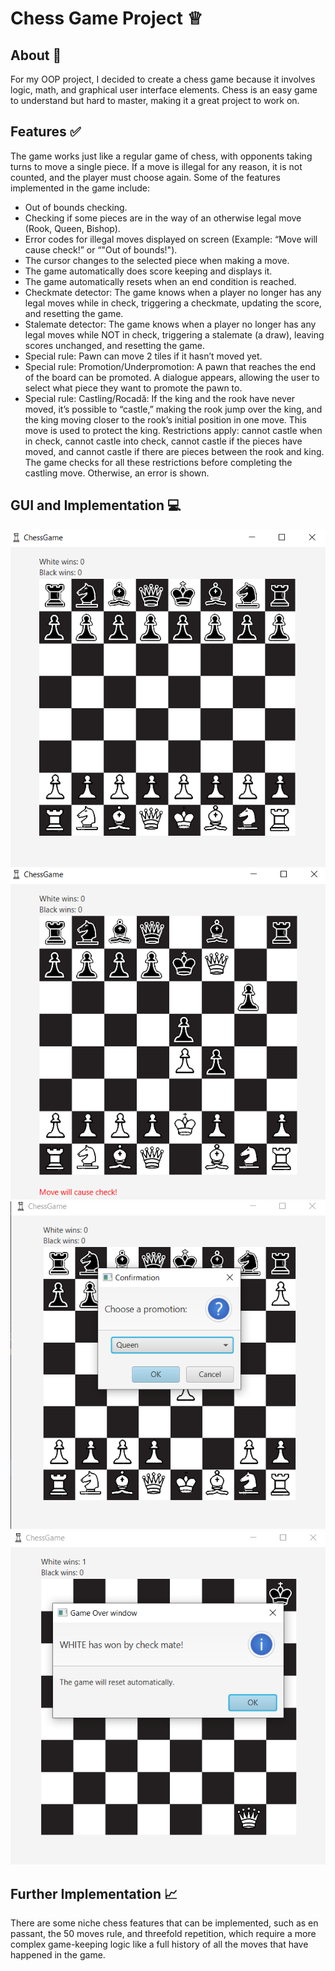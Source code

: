 # Chess Game Project ♕

## About :thought_balloon:
For my OOP project, I decided to create a chess game because it involves logic, math, and graphical user interface elements. Chess is an easy game to understand but hard to master, making it a great project to work on.

## Features :white_check_mark:
The game works just like a regular game of chess, with opponents taking turns to move a single piece. If a move is illegal for any reason, it is not counted, and the player must choose again. Some of the features implemented in the game include:
- Out of bounds checking.
- Checking if some pieces are in the way of an otherwise legal move (Rook, Queen, Bishop).
- Error codes for illegal moves displayed on screen (Example: “Move will cause check!” or “"Out of bounds!").
- The cursor changes to the selected piece when making a move.
- The game automatically does score keeping and displays it.
- The game automatically resets when an end condition is reached.
- Checkmate detector: The game knows when a player no longer has any legal moves while in check, triggering a checkmate, updating the score, and resetting the game.
- Stalemate detector: The game knows when a player no longer has any legal moves while NOT in check, triggering a stalemate (a draw), leaving scores unchanged, and resetting the game.
- Special rule: Pawn can move 2 tiles if it hasn’t moved yet.
- Special rule: Promotion/Underpromotion: A pawn that reaches the end of the board can be promoted. A dialogue appears, allowing the user to select what piece they want to promote the pawn to.
- Special rule: Castling/Rocadă: If the king and the rook have never moved, it’s possible to “castle,” making the rook jump over the king, and the king moving closer to the rook’s initial position in one move. This move is used to protect the king. Restrictions apply: cannot castle when in check, cannot castle into check, cannot castle if the pieces have moved, and cannot castle if there are pieces between the rook and king. The game checks for all these restrictions before completing the castling move. Otherwise, an error is shown.

## GUI and Implementation :computer: 
![Main chessboard](/piese/screenshots/Board1.PNG)
![Check](/piese/screenshots/check.PNG)
![Promotion Dialogue](/piese/screenshots/promotion_dialog.PNG)
![Checkmate](/piese/screenshots/checkmate_window.PNG)
## Further Implementation :chart_with_upwards_trend:
There are some niche chess features that can be implemented, such as en passant, the 50 moves rule, and threefold repetition, which require a more complex game-keeping logic like a full history of all the moves that have happened in the game.
